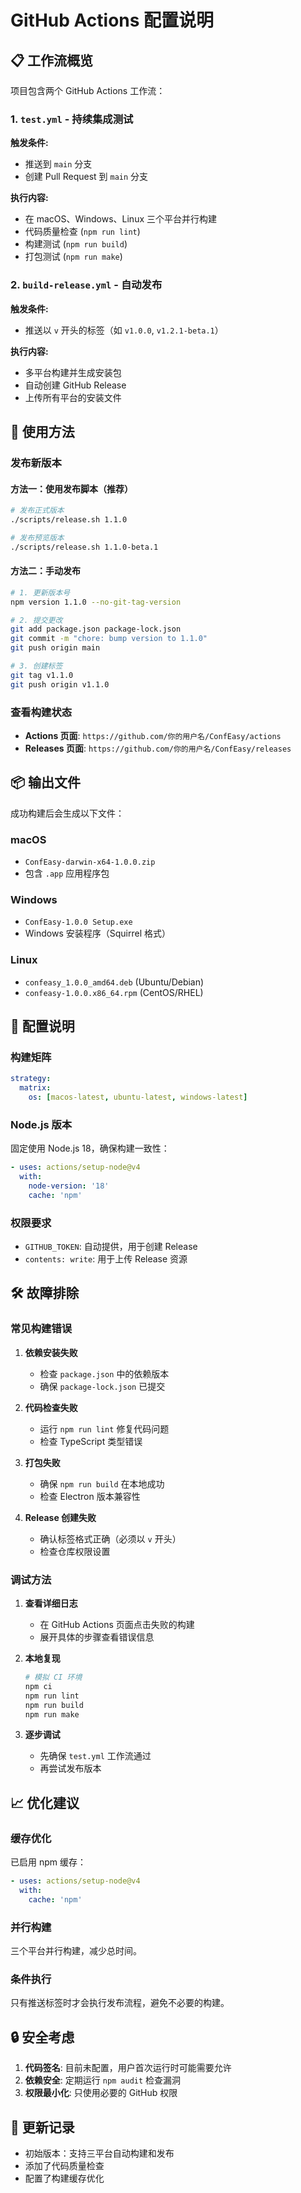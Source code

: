 # GitHub Actions 配置说明

## 📋 工作流概览

项目包含两个 GitHub Actions 工作流：

### 1. `test.yml` - 持续集成测试
**触发条件:**
- 推送到 `main` 分支
- 创建 Pull Request 到 `main` 分支

**执行内容:**
- 在 macOS、Windows、Linux 三个平台并行构建
- 代码质量检查 (`npm run lint`)
- 构建测试 (`npm run build`)
- 打包测试 (`npm run make`)

### 2. `build-release.yml` - 自动发布
**触发条件:**
- 推送以 `v` 开头的标签（如 `v1.0.0`, `v1.2.1-beta.1`）

**执行内容:**
- 多平台构建并生成安装包
- 自动创建 GitHub Release
- 上传所有平台的安装文件

## 🚀 使用方法

### 发布新版本

#### 方法一：使用发布脚本（推荐）
```bash
# 发布正式版本
./scripts/release.sh 1.1.0

# 发布预览版本
./scripts/release.sh 1.1.0-beta.1
```

#### 方法二：手动发布
```bash
# 1. 更新版本号
npm version 1.1.0 --no-git-tag-version

# 2. 提交更改
git add package.json package-lock.json
git commit -m "chore: bump version to 1.1.0"
git push origin main

# 3. 创建标签
git tag v1.1.0
git push origin v1.1.0
```

### 查看构建状态
- **Actions 页面**: `https://github.com/你的用户名/ConfEasy/actions`
- **Releases 页面**: `https://github.com/你的用户名/ConfEasy/releases`

## 📦 输出文件

成功构建后会生成以下文件：

### macOS
- `ConfEasy-darwin-x64-1.0.0.zip`
- 包含 `.app` 应用程序包

### Windows
- `ConfEasy-1.0.0 Setup.exe` 
- Windows 安装程序（Squirrel 格式）

### Linux
- `confeasy_1.0.0_amd64.deb` (Ubuntu/Debian)
- `confeasy-1.0.0.x86_64.rpm` (CentOS/RHEL)

## 🔧 配置说明

### 构建矩阵
```yaml
strategy:
  matrix:
    os: [macos-latest, ubuntu-latest, windows-latest]
```

### Node.js 版本
固定使用 Node.js 18，确保构建一致性：
```yaml
- uses: actions/setup-node@v4
  with:
    node-version: '18'
    cache: 'npm'
```

### 权限要求
- `GITHUB_TOKEN`: 自动提供，用于创建 Release
- `contents: write`: 用于上传 Release 资源

## 🛠 故障排除

### 常见构建错误

1. **依赖安装失败**
   - 检查 `package.json` 中的依赖版本
   - 确保 `package-lock.json` 已提交

2. **代码检查失败**
   - 运行 `npm run lint` 修复代码问题
   - 检查 TypeScript 类型错误

3. **打包失败**
   - 确保 `npm run build` 在本地成功
   - 检查 Electron 版本兼容性

4. **Release 创建失败**
   - 确认标签格式正确（必须以 `v` 开头）
   - 检查仓库权限设置

### 调试方法

1. **查看详细日志**
   - 在 GitHub Actions 页面点击失败的构建
   - 展开具体的步骤查看错误信息

2. **本地复现**
   ```bash
   # 模拟 CI 环境
   npm ci
   npm run lint
   npm run build
   npm run make
   ```

3. **逐步调试**
   - 先确保 `test.yml` 工作流通过
   - 再尝试发布版本

## 📈 优化建议

### 缓存优化
已启用 npm 缓存：
```yaml
- uses: actions/setup-node@v4
  with:
    cache: 'npm'
```

### 并行构建
三个平台并行构建，减少总时间。

### 条件执行
只有推送标签时才会执行发布流程，避免不必要的构建。

## 🔒 安全考虑

1. **代码签名**: 目前未配置，用户首次运行时可能需要允许
2. **依赖安全**: 定期运行 `npm audit` 检查漏洞
3. **权限最小化**: 只使用必要的 GitHub 权限

## 📝 更新记录

- 初始版本：支持三平台自动构建和发布
- 添加了代码质量检查
- 配置了构建缓存优化